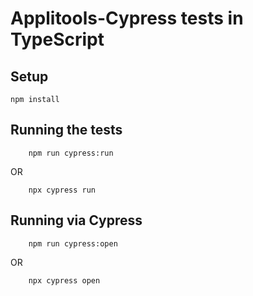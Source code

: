 # Applitools-Cypress tests in TypeScript

## Setup

    npm install

## Running the tests

```commandline
    npm run cypress:run
```

OR

```commandline
    npx cypress run
```


## Running via Cypress

```commandline
    npm run cypress:open
```

OR 

```commandline
    npx cypress open 
```
